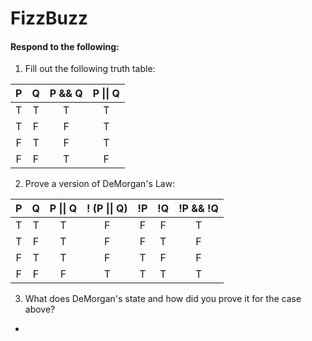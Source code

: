 # FizzBuzz
#### Respond to the following:

1. Fill out the following truth table:

| P  | Q  | P && Q | P \|\| Q |
|:--:|:--:|:------:|:--------:|
| T  | T  |    T   |     T    |
| T  | F  |    F   |     T    |
| F  | T  |    F   |     T    |
| F  | F  |    T   |     F    |


2. Prove a version of DeMorgan's Law:

| P  | Q  | P \|\| Q | ! (P \|\| Q) | !P | !Q | !P && !Q |
|:--:|:--:|:--------:|:------------:|:--:|:--:|:--------:|
| T  | T  |     T    |       F      |  F |  F |     T    |
| T  | F  |     T    |       F      |  F |  T |     F    |
| F  | T  |     T    |       F      |  T |  F |     F    |
| F  | F  |     F    |       T      |  T |  T |     T    |

3. What does DeMorgan's state and how did you prove it for the case above?
  * 
